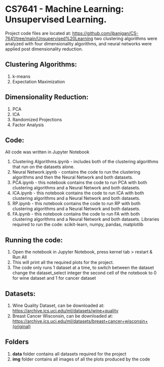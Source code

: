 # CS7641 - Machine Learning: Unsupervised Learning.
Project code files are located at: https://github.com/jbanigan/CS-7641/tree/main/Unsupervised%20Learning
two clustering algorithms were analyzed with four dimensionality algorithms, and neural networks were applied post dimensionality reduction.
## Clustering Algorithms:
1. k-means
2. Expectation Maximization
## Dimensionality Reduction:
1. PCA
2. ICA
3. Randomized Projections
4. Factor Analysis
## Code:
All code was written in Jupyter Notebook
1. Clustering Algorithms.ipynb - includes both of the clustering algorithms that run on the datasets alone.
2. Neural Network.ipynb - contains the code to run the clustering algorithms and then the Neural Network and both datasets.
3. PCA.ipynb - this notebook contains the code to run PCA with both clustering algorithms and a Neural Network and both datasets.
4. ICA.ipynb - this notebook contains the code to run ICA with both clustering algorithms and a Neural Network and both datasets.
5. RP.ipynb - this notebook contains the code to run RP with both clustering algorithms and a Neural Network and both datasets.
6. FA.ipynb - this notebook contains the code to run FA with both clustering algorithms and a Neural Network and both datasets.
Libraries required to run the code:
scikit-learn, numpy, pandas, matplotlib
## Running the code:
1. Open the notebook in Jupyter Notebook, press kernel tab > restart & Run All
2. This will print all the required plots for the project.
3. The code only runs 1 dataset at a time, to switch between the dataset change the dataset_select integer the second cell of the notebook to 0 for wine dataset and 1 for cancer dataset
## Datasets:
1. Wine Quality Dataset, can be downloaded at: https://archive.ics.uci.edu/ml/datasets/wine+quality
2. Breast Cancer Wisconsin, can be downloaded at: https://archive.ics.uci.edu/ml/datasets/breast+cancer+wisconsin+(original)
## Folders
1. **data** folder contains all datasets required for the project
2. **img** folder contains all images of all the plots produced by the code
